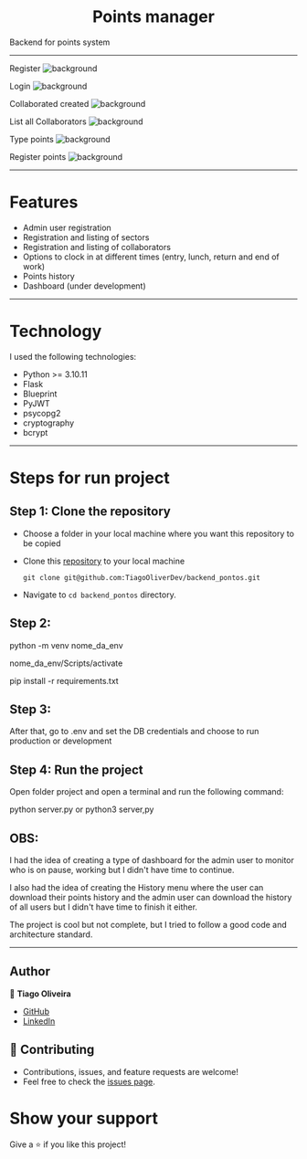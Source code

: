 <h1 align="center">Points manager</h1>

Backend for points system

<hr/>

Register
![background](https://github.com/TiagoOliverDev/backend_pontos/blob/main/images/register.png)

Login
![background](https://github.com/TiagoOliverDev/backend_pontos/blob/main/images/login.png)

Collaborated created
![background](https://github.com/TiagoOliverDev/backend_pontos/blob/main/images/colaboradorCreated.png)

List all Collaborators
![background](https://github.com/TiagoOliverDev/backend_pontos/blob/main/images/list_all_colaborator.png)

Type points
![background](https://github.com/TiagoOliverDev/backend_pontos/blob/main/images/typesPontos.png)

Register points
![background](https://github.com/TiagoOliverDev/backend_pontos/blob/main/images/registerPoint.png)


<hr/>

# Features 

- Admin user registration
- Registration and listing of sectors
- Registration and listing of collaborators
- Options to clock in at different times (entry, lunch, return and end of work)
- Points history 
- Dashboard (under development)

<hr/>

# Technology

I used the following technologies:

- Python >= 3.10.11
- Flask
- Blueprint
- PyJWT
- psycopg2
- cryptography
- bcrypt

<hr/>

# Steps for run project

## Step 1: Clone the repository

- Choose a folder in your local machine where you want this repository to be copied

- Clone this [repository](git@github.com:TiagoOliverDev/backend_pontos.git) to your local machine 

  ```
  git clone git@github.com:TiagoOliverDev/backend_pontos.git
  ```

- Navigate to `cd backend_pontos`  directory.

## Step 2: 

 python -m venv nome_da_env

 nome_da_env/Scripts/activate

 pip install -r requirements.txt


## Step 3: 

After that, go to .env and set the DB credentials and choose to run production or development


## Step 4: Run the project

Open folder project and open a terminal and run the following command:

python server.py or python3 server,py



## OBS: 

I had the idea of ​​creating a type of dashboard for the admin user to monitor who is on pause, working but I didn't have time to continue.

I also had the idea of ​​creating the History menu where the user can download their points history and the admin user can download the history of all users but I didn't have time to finish it either.

The project is cool but not complete, but I tried to follow a good code and architecture standard.

<hr/>


## Author

:man: **Tiago Oliveira**

- [GitHub](https://github.com/TiagoOliverDev/)
- [LinkedIn](https://www.linkedin.com/in/tiago-oliveira-49a2a6205/)

## 🤝 Contributing
- Contributions, issues, and feature requests are welcome!
- Feel free to check the [issues page](https://github.com/TiagoOliverDev/backend_pontos/issues).

# Show your support
Give a ⭐ if you like this project!
